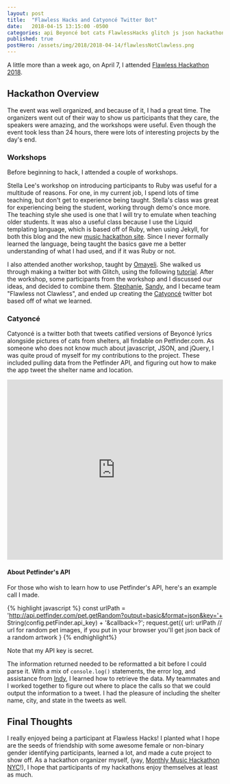 ```yaml
---
layout: post
title:  "Flawless Hacks and Catyoncé Twitter Bot"
date:   2018-04-15 13:15:00 -0500
categories: api Beyoncé bot cats FlawlessHacks glitch js json hackathon petfinder twitter twitterbot
published: true
postHero: /assets/img/2018/2018-04-14/flawlessNotClawless.png
---
```

A little more than a week ago, on April 7, I attended [Flawless Hackathon 2018](http://flawlesshacks.com).

## Hackathon Overview

The event was well organized, and because of it, I had a great time. The organizers went out of their way to show us participants that they care, the speakers were amazing, and the workshops were useful. Even though the event took less than 24 hours, there were lots of interesting projects by the day's end.

### Workshops

Before beginning to hack, I attended a couple of workshops.

Stella Lee's workshop on introducing participants to Ruby was useful for a multitude of reasons. For one, in my current job, I spend lots of time teaching, but don't get to experience being taught. Stella's class was great for experiencing being the student, working through demo's once more. The teaching style she used is one that I will try to emulate when teaching older students. It was also a useful class because I use the Liquid templating language, which is based off of Ruby, when using Jekyll, for both this blog and the new [music hackathon site](https://github.com/musichackathon/mmh_jekyll). Since I never formally learned the language, being taught the basics gave me a better understanding of what I had used, and if it was Ruby or not.  

I also attended another workshop, taught by [Omayeli](https://twitter.com/YellzHeard?lang=en). She walked us through making a twitter bot with Glitch, using the following [tutorial](https://github.com/musichackathon/mmh_jekyll). After the workshop, some participants from the workshop and I discussed our ideas, and decided to combine them. [Stephanie](https://twitter.com/thestephshum?lang=en), [Sandy](https://twitter.com/sguberting?lang=en), and I became team "Flawless not Clawless", and ended up creating the [Catyoncé](https://twitter.com/CatYoncee) twitter bot based off of what we learned.

### Catyoncé

Catyoncé is a twitter both that tweets catified versions of Beyoncé lyrics alongside pictures of cats from shelters, all findable on Petfinder.com. As someone who does not know much about javascript, JSON, and jQuery, I was quite proud of myself for my contributions to the project. These included pulling data from the Petfinder API, and figuring out how to make the app tweet the shelter name and location.

<!-- Copy and Paste Me -->
<div class="glitch-embed-wrap" style="height: 420px; width: 100%;">
  <iframe src="https://glitch.com/embed/#!/embed/cat-yonce?path=server.js" alt="cat-yonce on glitch" style="height: 100%; width: 100%; border: 0;"></iframe>
</div>

#### About Petfinder's API

For those who wish to learn how to use Petfinder's API, here's an example call I made.

{% highlight javascript %}
const urlPath = 'http://api.petfinder.com/pet.getRandom?output=basic&format=json&key='+ String(config.petFinder.api_key) + '&callback=?';
request.get({
    url: urlPath // url for random pet images, if you put in your browser you'll get json back of a random artwork
  }
{% endhighlight%}

Note that my API key is secret.

The information returned needed to be reformatted a bit before I could parse it. With a mix of `console.log()` statements, the error log, and assistance from [Indy](https://twitter.com/77red?lang=en), I learned how to retrieve the data. My teammates and I worked together to figure out where to place the calls so that we could output the information to a tweet. I had the pleasure of including the shelter name, city, and state in the tweets as well.

## Final Thoughts

I really enjoyed being a participant at Flawless Hacks! I planted what I hope are the seeds of friendship with some awesome female or non-binary gender identifying participants, learned a lot, and made a cute project to show off. As a hackathon organizer myself, (yay, [Monthly Music Hackathon NYC](http://monthlymusichackathon.org)!), I hope that participants of my hackathons enjoy themselves at least as much.
